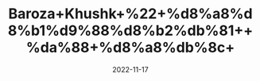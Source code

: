 ---
title: 'Baroza+Khushk+%22+%d8%a8%d8%b1%d9%88%d8%b2%db%81++%da%88+%d8%a8%db%8c+'
date: '2022-11-17' 
metatag: '' 
inventory: '0' 
draft: false 
# meta description 
shortDescripton: ''
description: 'Stone+%d8%af%da%be%d8%a7%d8%aa'
longdescription: ''
tags: ''
brand: ''
subCategory: ''
unit: '50 gm-Pk'
sellCount: '0'
featured: True
# product Price
price: '40.0'
# Product Short Description
shortDescription: ''
productID: '055C265B-B447-ED11-996A-005056B3A416'
type: 'products'
category: 'Stone+%d8%af%da%be%d8%a7%d8%aa' 
thumnailproduct: 'https://eraconnect.blob.core.windows.net/product-images/aminsaddiquidawakhana/8c72927b-269e-4edc-a640-fbd2cee6cf14.webp' 
images:
  - image: 'https://eraconnect.blob.core.windows.net/product-images/aminsaddiquidawakhana/8c72927b-269e-4edc-a640-fbd2cee6cf14.webp'  
Variants:
---